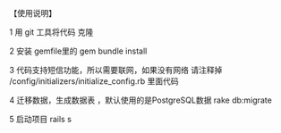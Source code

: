 【使用说明】

 1   用 git 工具将代码 克隆

 2  安装 gemfile里的 gem
     bundle install 

  3  代码支持短信功能，所以需要联网，如果没有网络
      请注释掉 /config/initializers/initialize_config.rb 里面代码

  4 迁移数据，生成数据表 ，默认使用的是PostgreSQL数据
       rake db:migrate

  5 启动项目
      rails s